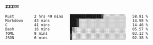 ### zzz💤

<!--
**ArberSephirotheca/ArberSephirotheca** is a ✨ _special_ ✨ repository because its `README.md` (this file) appears on your GitHub profile.

Here are some ideas to get you started:

- 🌱 I’m currently learning Rust, Distributed System, and Database.
- 😄 Pronouns: He/Him
-->

<!--START_SECTION:waka-->

```text
Rust         2 hrs 49 mins   ██████████████▓░░░░░░░░░░   58.91 %
Markdown     43 mins         ███▓░░░░░░░░░░░░░░░░░░░░░   14.98 %
C            41 mins         ███▓░░░░░░░░░░░░░░░░░░░░░   14.46 %
Bash         16 mins         █▒░░░░░░░░░░░░░░░░░░░░░░░   05.57 %
TOML         9 mins          ▓░░░░░░░░░░░░░░░░░░░░░░░░   03.13 %
JSON         6 mins          ▓░░░░░░░░░░░░░░░░░░░░░░░░   02.38 %
```

<!--END_SECTION:waka-->
